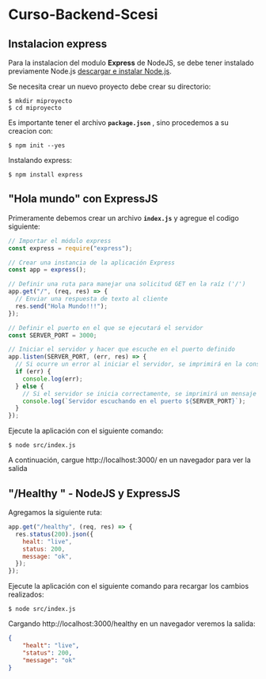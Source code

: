 # Curso-Backend-Scesi
## Instalacion express
Para la instalacion del modulo **Express** de NodeJS, se debe tener instalado previamente Node.js [descargar e instalar Node.js](https://nodejs.org/en/download/).

Se necesita crear un nuevo proyecto debe crear su directorio:

```console
$ mkdir miproyecto
$ cd miproyecto
```
Es importante tener el archivo **`package.json`** , sino procedemos a su creacion con:
```console
$ npm init --yes 
```
Instalando express:
```console
$ npm install express
```
## "Hola mundo" con ExpressJS

Primeramente debemos crear un archivo **`index.js`** y agregue el codigo siguiente:

```js
// Importar el módulo express
const express = require("express");

// Crear una instancia de la aplicación Express
const app = express();

// Definir una ruta para manejar una solicitud GET en la raíz ('/')
app.get("/", (req, res) => {
  // Enviar una respuesta de texto al cliente
  res.send("Hola Mundo!!!");
});

// Definir el puerto en el que se ejecutará el servidor
const SERVER_PORT = 3000;

// Iniciar el servidor y hacer que escuche en el puerto definido
app.listen(SERVER_PORT, (err, res) => {
  // Si ocurre un error al iniciar el servidor, se imprimirá en la consola
  if (err) {
    console.log(err);
  } else {
    // Si el servidor se inicia correctamente, se imprimirá un mensaje en la consola
    console.log(`Servidor escuchando en el puerto ${SERVER_PORT}`);
  }
});

```
Ejecute la aplicación con el siguiente comando:
```console
$ node src/index.js
```
A continuación, cargue http://localhost:3000/ en un navegador para ver la salida

## "/Healthy " - NodeJS y ExpressJS
Agregamos la siguiente ruta:

```js
app.get("/healthy", (req, res) => {
  res.status(200).json({
    healt: "live",
    status: 200,
    message: "ok",
  });
});
```
Ejecute la aplicación con el siguiente comando para recargar los cambios realizados:
```console
$ node src/index.js
```
Cargando http://localhost:3000/healthy en un navegador veremos la salida:
```json
{
    "healt": "live",
    "status": 200,
    "message": "ok"
}
```